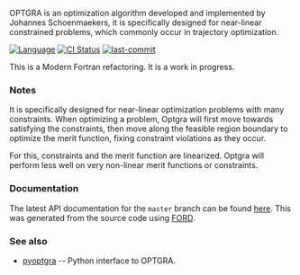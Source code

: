 OPTGRA is an optimization algorithm developed and implemented by Johannes Schoenmaekers, it is specifically designed for near-linear constrained problems, which commonly occur in trajectory optimization.

[![Language](https://img.shields.io/badge/-Fortran-734f96?logo=fortran&logoColor=white)](https://github.com/topics/fortran)
[![CI Status](https://github.com/jacobwilliams/optgra/actions/workflows/CI.yml/badge.svg)](https://github.com/jacobwilliams/optgra/actions)
[![last-commit](https://img.shields.io/github/last-commit/jacobwilliams/optgra)](https://github.com/jacobwilliams/optgra/commits/master)
<!-- [![GitHub release](https://img.shields.io/github/release/jacobwilliams/optgra.svg)](https://github.com/jacobwilliams/optgra/releases/latest) -->
<!-- [![codecov](https://codecov.io/gh/jacobwilliams/optgra/branch/master/graph/badge.svg)](https://codecov.io/gh/jacobwilliams/optgra) -->



This is a Modern Fortran refactoring. It is a work in progress.

### Notes

It is specifically designed for near-linear optimization problems with many constraints. When optimizing a problem, Optgra will first move towards satisfying the constraints, then move along the feasible region boundary to optimize the merit function, fixing constraint violations as they occur.

For this, constraints and the merit function are linearized. Optgra will perform less well on very non-linear merit functions or constraints.

### Documentation

The latest API documentation for the `master` branch can be found [here](https://jacobwilliams.github.io/optgra/). This was generated from the source code using [FORD](https://github.com/Fortran-FOSS-Programmers/ford).


### See also

  * [pyoptgra](https://github.com/esa/pyoptgra) -- Python interface to OPTGRA.
